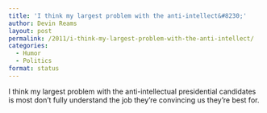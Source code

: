 ```yaml
---
title: 'I think my largest problem with the anti-intellect&#8230;'
author: Devin Reams
layout: post
permalink: /2011/i-think-my-largest-problem-with-the-anti-intellect/
categories:
  - Humor
  - Politics
format: status
---
```

I think my largest problem with the anti-intellectual presidential candidates is most don’t fully understand the job they’re convincing us they’re best for.
